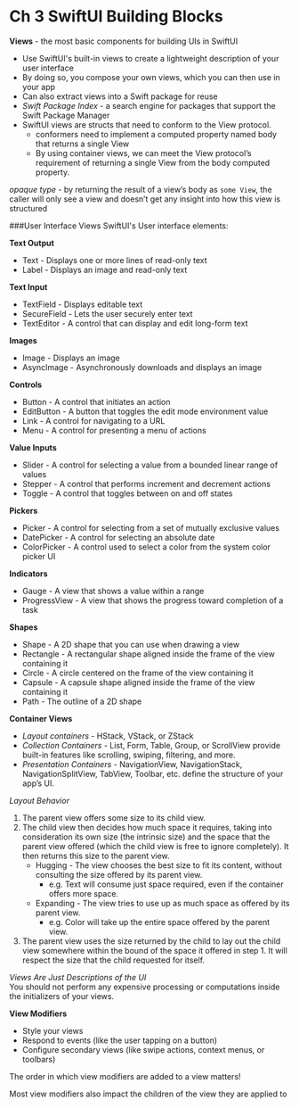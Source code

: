 
<!--
http://github.com/iosjulianne
Asynchronous Programming with SwiftUI and Combine
by Peter Friese
Chapter 3 Notes 
-->

# Ch 3 SwiftUI Building Blocks

**Views** - the most basic components for building UIs in SwiftUI

* Use SwiftUI's built-in views to create a lightweight description of your user interface 
* By doing so, you compose your own views, which you can then use in your app
* Can also extract views into a Swift package for reuse
* *Swift Package Index* - a search engine for packages that support the Swift Package Manager
* SwiftUI views are structs that need to conform to the View protocol.
	* conformers need to implement a computed property
named body that returns a single View
	* By using container views, we can meet the View protocol’s requirement of returning a single View from the body computed property.

*opaque type* - by returning the result of a view’s body as `some View`, the caller will only see a view and doesn’t get any insight into how this view is structured

###User Interface Views
SwiftUI's User interface elements:

**Text Output**

* Text - Displays one or more lines of read-only text 
* Label - Displays an image and read-only text
  **Text Input**

* TextField - Displays editable text
* SecureField - Lets the user securely enter text
* TextEditor - A control that can display and edit long-form text

**Images**

* Image - Displays an image
* AsyncImage - Asynchronously downloads and displays an image
**Controls**

* Button - A control that initiates an action
* EditButton - A button that toggles the edit mode environment value
* Link - A control for navigating to a URL 
* Menu - A control for presenting a menu of actions 

**Value Inputs**

* Slider - A control for selecting a value from a bounded linear range of values
* Stepper - A control that performs increment and decrement actions
* Toggle - A control that toggles between on and off states

**Pickers**

* Picker - A control for selecting from a set of mutually exclusive values
* DatePicker - A control for selecting an absolute date
* ColorPicker - A control used to select a color from the system color picker UI

**Indicators**

* Gauge - A view that shows a value within a range
* ProgressView - A view that shows the progress toward completion of a task
  
**Shapes**

* Shape - A 2D shape that you can use when drawing a view
* Rectangle - A rectangular shape aligned inside the frame of the view containing it
* Circle - A circle centered on the frame of the view containing it
* Capsule - A capsule shape aligned inside the frame of the view containing it
* Path - The outline of a 2D shape


**Container Views**

* *Layout containers* - HStack, VStack, or ZStack
* *Collection Containers* - List, Form, Table, Group, or ScrollView provide built-in features like scrolling, swiping, filtering, and more.
* *Presentation Containers* - NavigationView, NavigationStack, NavigationSplitView, TabView, Toolbar, etc. define the structure of your app’s UI.


*Layout Behavior*
	
1. The parent view offers some size to its child view.
2. The child view then decides how much space it requires, taking into consideration its own size (the intrinsic size) and the space that the parent view offered (which the child view is free to ignore completely). It then returns this size to the parent view.
	* Hugging - The view chooses the best size to fit its content, without consulting the size offered by its parent view. 
		* e.g. Text will consume just space required, even if the container offers more space.
	* Expanding - The view tries to use up as much space as offered by its parent view. 
		* e.g. Color will take up the entire space offered by the parent view.
3. The parent view uses the size returned by the child to lay out the child view somewhere within the bound of the space it offered in step 1. It will respect the size that the child requested for itself.

*Views Are Just Descriptions of the UI*<br>
You should not perform any expensive processing or computations inside the initializers of your views.


**View Modifiers**

* Style your views
* Respond to events (like the user tapping on a button)
* Configure secondary views (like swipe actions, context menus, or toolbars)


The order in which view modifiers are added to a view matters!<br>

Most view modifiers also impact the children of the view they are applied to<br>

